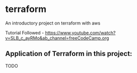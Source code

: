 # terraform
An introductory project on terraform with aws

Tutorial Followed - https://www.youtube.com/watch?v=SLB_c_ayRMo&ab_channel=freeCodeCamp.org

## Application of Terraform in this project:
TODO